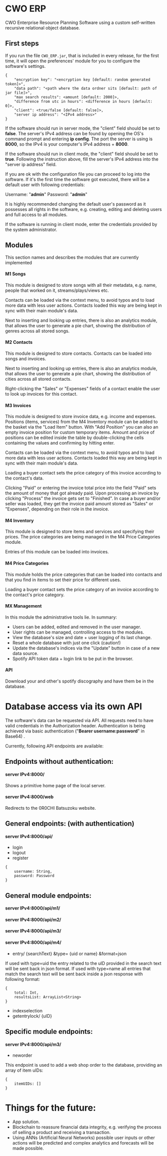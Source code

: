 # CWO ERP
CWO Enterprise Resource Planning Software using a custom self-written recursive relational object database. 

## First steps
If you run the file `CWO_ERP.jar`, that is included in every release, for the first time, 
it will open the preferences' module for you to configure the software's settings.

```
{
    "encryption key": "<encryption key [default: random generated token]>",
    "data path": "<path where the data ordner sits [default: path of jar file]>",
    "max search results": <amount [default: 2000]>,
    "difference from utc in hours": <difference in hours [default: 0]>,
    "client": <true/false [default: false]>,
    "server ip address": "<IPv4 address>"
}
```

If the software should run in server mode, the "client" field should be set to **false**.
The server's IPv4 address can be found by opening the OS's command prompt and entering **ip config**.
The port the server is using is **8000**, so the IPv4 is your computer's IPv4 address + **8000**.

If the software should run in client mode, the "client" field should be set to **true**.
Following the instruction above, fill the server's IPv4 address into the "server ip address" field.

If you are ok with the configuration file you can proceed to log into the software. 
If it's the first time the software got executed, there will be a default user with following credentials:

Username: "**admin**" Password: "**admin**"

It is highly recommended changing the default user's password as it possesses all rights in the software, 
e.g. creating, editing and deleting users and full access to all modules.

If the software is running in client mode, enter the credentials provided by the system administrator.

## Modules
This section names and describes the modules that are currently implemented

#### M1 Songs
This module is designed to store songs with all their metadata,
e.g. name, people that worked on it, streams/plays/views etc.

Contacts can be loaded via the context menu, to avoid typos and to load more data with less user actions.
Contacts loaded this way are being kept in sync with their main module's data.

Next to inserting and looking up entries, there is also an analytics module, 
that allows the user to generate a pie chart, showing the distribution of genres across all stored songs.

#### M2 Contacts
This module is designed to store contacts. Contacts can be loaded into songs and invoices.

Next to inserting and looking up entries, there is also an analytics module, 
that allows the user to generate a pie chart, showing the distribution of cities across all stored contacts.

Right-clicking the "Sales" or "Expenses" fields of a contact enable the user to look up invoices for this contact.

#### M3 Invoices
This module is designed to store invoice data, e.g. income and expenses. 
Positions (items, services) from the M4 Inventory module can be added to the basket via the "Load Item" button.
With "Add Position" you can also an empty invoice position for custom temporary items.
Amount and price of positions can be edited inside the table by double-clicking the cells containing the values and confirming by hitting enter.

Contacts can be loaded via the context menu, to avoid typos and to load more data with less user actions.
Contacts loaded this way are being kept in sync with their main module's data.

Loading a buyer contact sets the price category of this invoice according to the contact's data.

Clicking "Paid" or entering the invoice total price into the field "Paid" sets the amount of money that got already paid.
Upon processing an invoice by clicking "Process" the invoice gets set to "Finished".
In case a buyer and/or seller was loaded, they get the invoice paid amount stored as "Sales" or "Expenses", depending on their role in the invoice.

#### M4 Inventory
This module is designed to store items and services and specifying their prices.
The price categories are being managed in the M4 Price Categories module.

Entries of this module can be loaded into invoices.

#### M4 Price Categories
This module holds the price categories that can be loaded into contacts and that you find in items to set their price for different uses.

Loading a buyer contact sets the price category of an invoice according to the contact's price category.

#### MX Management
In this module the administrative tools lie. In summary:

* Users can be added, edited and removed in the user manager.
* User rights can be managed, controlling access to the modules.
* View the database's size and date + user logging of its last change.
* Reset a whole database with just one click (caution!)
* Update the database's indices via the "Update" button in case of a new data source.
* Spotify API token data + login link to be put in the browser.

#### API

Download your and other's spotify discography and have them be in the database.

#
# Database access via its own API

The software's data can be requested via API. All requests need to have valid credentials in the Authorization header. 
Authentication is being achieved via basic authentication ("**Bearer username:password**" in Base64) .

Currently, following API endpoints are available:

## Endpoints without authentication:

#### server IPv4:8000/

Shows a primitive home page of the local server.

#### server IPv4:8000/web

Redirects to the 0R0CHI Batsuzoku website.

## General endpoints: (with authentication)

#### server IPv4:8000/api/
* login
* logout
* register

```
{
    username: String,
    password: Password
}
```

## General module endpoints:

#### server IPv4:8000/api/m1/
#### server IPv4:8000/api/m2/
#### server IPv4:8000/api/m3/
#### server IPv4:8000/api/m4/
* entry/ {searchText} &type= {uid or name} &format=json

If used with type=uid the entry related to the uID provided in the search text will be sent back in json format.
If used with type=name all entries that match the search text will be sent back inside a json response with following format:

```
{
    total: Int,
    resultsList: ArrayList<String>
}
```

* indexselection
* getentrylock/ {uID}

## Specific module endpoints:

#### server IPv4:8000/api/m3/
* neworder

This endpoint is used to add a web shop order to the database, providing an array of item uIDs:

```
{
    itemUIDs: []
}
```

# Things for the future:
+ App solution.
+ Blockchain to reassure financial data integrity, e.g. verifying the process of selling a product and receiving a transaction.
+ Using ANNs (Artificial Neural Networks) possible user inputs or other actions will be predicted and complex analytics and forecasts will be made possible.
